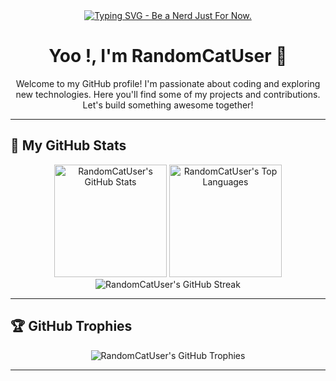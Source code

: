 <div align="center">
  <a href="https://git.io/typing-svg">
    <img src="https://readme-typing-svg.herokuapp.com?size=30&lines=BE+A+NERD+JUST+FOR+NOW." alt="Typing SVG - Be a Nerd Just For Now.">
  </a>
</div>

<h1 align="center">Yoo !, I'm RandomCatUser 👋</h1>

<p align="center">
  Welcome to my GitHub profile! I'm passionate about coding and exploring new technologies.
  Here you'll find some of my projects and contributions. Let's build something awesome together!
</p>

---

## 🚀 My GitHub Stats

<div align="center">
  <img src="https://github-readme-stats.vercel.app/api?username=RandomCatUser&hide_title=false&hide_rank=false&show_icons=true&include_all_commits=true&count_private=true&disable_animations=false&theme=dracula&locale=en&hide_border=false" height="180" alt="RandomCatUser's GitHub Stats" />
  <img src="https://github-readme-stats.vercel.app/api/top-langs?username=RandomCatUser&locale=en&hide_title=false&layout=compact&card_width=320&langs_count=5&theme=dracula&hide_border=false" height="180" alt="RandomCatUser's Top Languages" />
</div>

<div align="center">
  <img src="https://nirzak-streak-stats.vercel.app/?user=RandomCatUser&theme=dark&hide_border=false" alt="RandomCatUser's GitHub Streak" />
</div>

---

## 🏆 GitHub Trophies

<div align="center">
  <img src="https://github-profile-trophy.vercel.app/?username=RandomCatUser&theme=algolia" alt="RandomCatUser's GitHub Trophies" />
</div>

---


